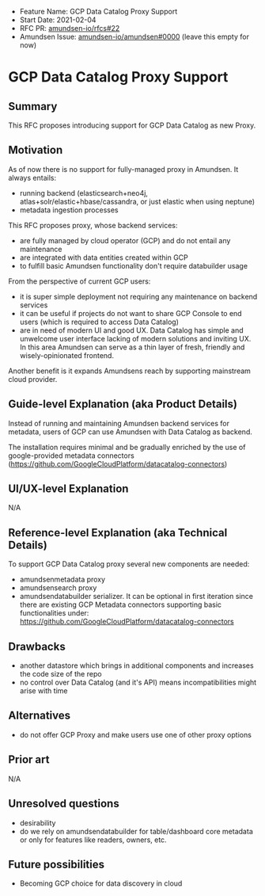 - Feature Name: GCP Data Catalog Proxy Support
- Start Date: 2021-02-04
- RFC PR: [amundsen-io/rfcs#22](https://github.com/amundsen-io/rfcs/pull/22)
- Amundsen Issue: [amundsen-io/amundsen#0000](https://github.com/amundsen-io/amundsen/issues/0000) (leave this empty for now)

# GCP Data Catalog Proxy Support

## Summary

This RFC proposes introducing support for GCP Data Catalog as new Proxy.

## Motivation

As of now there is no support for fully-managed proxy in Amundsen. It always entails:
* running backend (elasticsearch+neo4j, atlas+solr/elastic+hbase/cassandra, or just elastic when using neptune)
* metadata ingestion processes

This RFC proposes proxy, whose backend services:
* are fully managed by cloud operator (GCP) and do not entail any maintenance
* are integrated with data entities created within GCP
* to fulfill basic Amundsen functionality don't require databuilder usage

From the perspective of current GCP users:
* it is super simple deployment not requiring any maintenance on backend services
* it can be useful if projects do not want to share GCP Console to end users (which is required to access Data Catalog)
* are in need of modern UI and good UX. Data Catalog has simple and unwelcome user interface lacking of modern solutions and inviting UX. In this area Amundsen can serve as a thin layer of fresh, friendly and wisely-opinionated frontend.

Another benefit is it expands Amundsens reach by supporting mainstream cloud provider.
 
## Guide-level Explanation (aka Product Details)

Instead of running and maintaining Amundsen backend services for metadata, users of GCP can use Amundsen with Data Catalog as backend.

The installation requires minimal and be gradually enriched by the use of google-provided metadata connectors (https://github.com/GoogleCloudPlatform/datacatalog-connectors)

## UI/UX-level Explanation

N/A

## Reference-level Explanation (aka Technical Details)

To support GCP Data Catalog proxy several new components are needed: 

* amundsenmetadata proxy
* amundsensearch proxy
* amundsendatabuilder serializer. It can be optional in first iteration since there are existing GCP Metadata connectors supporting basic functionalities
    under: https://github.com/GoogleCloudPlatform/datacatalog-connectors

## Drawbacks

* another datastore which brings in additional components and increases the code size of the repo
* no control over Data Catalog (and it's API) means incompatibilities might arise with time

## Alternatives

* do not offer GCP Proxy and make users use one of other proxy options

## Prior art

N/A 

## Unresolved questions

* desirability
* do we rely on amundsendatabuilder for table/dashboard core metadata or only for features like readers, owners, etc.

## Future possibilities

- Becoming GCP choice for data discovery in cloud 
